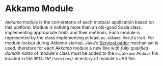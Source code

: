 # Akkamo Module

*Akkamo* module is the cornerstone of each modular application based on this platform. Module is nothing more than an old-good Scala class, implementing appropriate *traits* and their methods.
Each module is represented by the class implementing at least `eu.akkamo.Module` trait. For module lookup during _Akkamo_ startup, Java's [ServiceLoader](https://docs.oracle.com/javase/8/docs/api/java/util/ServiceLoader.html) mechanism is used, therefore for each _Akkamo_ module a new line with _fully qualified domain name_ of module's class must be added to the `eu.akkamo.Module` file located in the `META-INF/services/` directory of module's JAR file.
